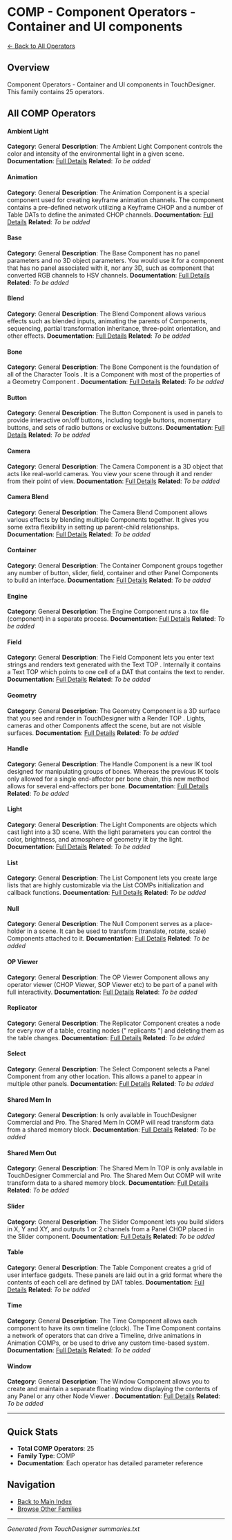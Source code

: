 # COMP - Component Operators - Container and UI components

[← Back to All Operators](../OPERATORS_INDEX.md)

## Overview

Component Operators - Container and UI components in TouchDesigner. This family contains 25 operators.

## All COMP Operators

#### Ambient Light

**Category**: General
**Description**: The Ambient Light Component controls the color and intensity of the environmental light in a given scene.
**Documentation**: [Full Details](./Ambient_Light.md)
**Related**: _To be added_

#### Animation

**Category**: General
**Description**: The Animation Component is a special component used for creating keyframe animation channels. The component contains a pre-defined network utilizing a Keyframe CHOP and a number of Table DATs to define the animated CHOP channels.
**Documentation**: [Full Details](./Animation.md)
**Related**: _To be added_

#### Base

**Category**: General
**Description**: The Base Component has no panel parameters and no 3D object parameters. You would use it for a component that has no panel associated with it, nor any 3D, such as component that converted RGB channels to HSV channels.
**Documentation**: [Full Details](./Base.md)
**Related**: _To be added_

#### Blend

**Category**: General
**Description**: The Blend Component allows various effects such as blended inputs, animating the parents of Components, sequencing, partial transformation inheritance, three-point orientation, and other effects.
**Documentation**: [Full Details](./Blend.md)
**Related**: _To be added_

#### Bone

**Category**: General
**Description**: The Bone Component is the foundation of all of the Character Tools . It is a Component with most of the properties of a Geometry Component .
**Documentation**: [Full Details](./Bone.md)
**Related**: _To be added_

#### Button

**Category**: General
**Description**: The Button Component is used in panels to provide interactive on/off buttons, including toggle buttons, momentary buttons, and sets of radio buttons or exclusive buttons.
**Documentation**: [Full Details](./Button.md)
**Related**: _To be added_

#### Camera

**Category**: General
**Description**: The Camera Component is a 3D object that acts like real-world cameras. You view your scene through it and render from their point of view.
**Documentation**: [Full Details](./Camera.md)
**Related**: _To be added_

#### Camera Blend

**Category**: General
**Description**: The Camera Blend Component allows various effects by blending multiple Components together. It gives you some extra flexibility in setting up parent-child relationships.
**Documentation**: [Full Details](./Camera_Blend.md)
**Related**: _To be added_

#### Container

**Category**: General
**Description**: The Container Component groups together any number of button, slider, field, container and other Panel Components to build an interface.
**Documentation**: [Full Details](./Container.md)
**Related**: _To be added_

#### Engine

**Category**: General
**Description**: The Engine Component runs a .tox file (component) in a separate process.
**Documentation**: [Full Details](./Engine.md)
**Related**: _To be added_

#### Field

**Category**: General
**Description**: The Field Component lets you enter text strings and renders text generated with the Text TOP . Internally it contains a Text TOP which points to one cell of a DAT that contains the text to render.
**Documentation**: [Full Details](./Field.md)
**Related**: _To be added_

#### Geometry

**Category**: General
**Description**: The Geometry Component is a 3D surface that you see and render in TouchDesigner with a Render TOP . Lights, cameras and other Components affect the scene, but are not visible surfaces.
**Documentation**: [Full Details](./Geometry.md)
**Related**: _To be added_

#### Handle

**Category**: General
**Description**: The Handle Component is a new IK tool designed for manipulating groups of bones. Whereas the previous IK tools only allowed for a single end-affector per bone chain, this new method allows for several end-affectors per bone.
**Documentation**: [Full Details](./Handle.md)
**Related**: _To be added_

#### Light

**Category**: General
**Description**: The Light Components are objects which cast light into a 3D scene. With the light parameters you can control the color, brightness, and atmosphere of geometry lit by the light.
**Documentation**: [Full Details](./Light.md)
**Related**: _To be added_

#### List

**Category**: General
**Description**: The List Component lets you create large lists that are highly customizable via the List COMPs initialization and callback functions.
**Documentation**: [Full Details](./List.md)
**Related**: _To be added_

#### Null

**Category**: General
**Description**: The Null Component serves as a place-holder in a scene. It can be used to transform (translate, rotate, scale) Components attached to it.
**Documentation**: [Full Details](./Null.md)
**Related**: _To be added_

#### OP Viewer

**Category**: General
**Description**: The OP Viewer Component allows any operator viewer (CHOP Viewer, SOP Viewer etc) to be part of a panel with full interactivity.
**Documentation**: [Full Details](./OP_Viewer.md)
**Related**: _To be added_

#### Replicator

**Category**: General
**Description**: The Replicator Component creates a node for every row of a table, creating nodes (" replicants ") and deleting them as the table changes.
**Documentation**: [Full Details](./Replicator.md)
**Related**: _To be added_

#### Select

**Category**: General
**Description**: The Select Component selects a Panel Component from any other location. This allows a panel to appear in multiple other panels.
**Documentation**: [Full Details](./Select.md)
**Related**: _To be added_

#### Shared Mem In

**Category**: General
**Description**: Is only available in TouchDesigner Commercial and Pro. The Shared Mem In COMP will read transform data from a shared memory block.
**Documentation**: [Full Details](./Shared_Mem_In.md)
**Related**: _To be added_

#### Shared Mem Out

**Category**: General
**Description**: The Shared Mem In TOP is only available in TouchDesigner Commercial and Pro. The Shared Mem Out COMP will write transform data to a shared memory block.
**Documentation**: [Full Details](./Shared_Mem_Out.md)
**Related**: _To be added_

#### Slider

**Category**: General
**Description**: The Slider Component lets you build sliders in X, Y and XY, and outputs 1 or 2 channels from a Panel CHOP placed in the Slider component.
**Documentation**: [Full Details](./Slider.md)
**Related**: _To be added_

#### Table

**Category**: General
**Description**: The Table Component creates a grid of user interface gadgets.  These panels are laid out in a grid format where the contents of each cell are defined by DAT tables.
**Documentation**: [Full Details](./Table.md)
**Related**: _To be added_

#### Time

**Category**: General
**Description**: The Time Component allows each component to have its own timeline (clock). The Time Component contains a network of operators that can drive a Timeline, drive animations in Animation COMPs, or be used to drive any custom time-based system.
**Documentation**: [Full Details](./Time.md)
**Related**: _To be added_

#### Window

**Category**: General
**Description**: The Window Component allows you to create and maintain a separate floating window displaying the contents of any Panel or any other Node Viewer .
**Documentation**: [Full Details](./Window.md)
**Related**: _To be added_

---

## Quick Stats

- **Total COMP Operators**: 25
- **Family Type**: COMP
- **Documentation**: Each operator has detailed parameter reference

## Navigation

- [Back to Main Index](../OPERATORS_INDEX.md)
- [Browse Other Families](../OPERATORS_INDEX.md#quick-navigation-by-family)

---
_Generated from TouchDesigner summaries.txt_
